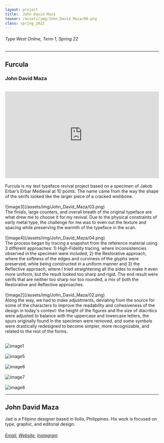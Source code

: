 ```yaml
---
layout: project
title:  John David Maza
teaser: /assets/img/John_David_Maza/00.png
class: spring_2022
---
```

###### Type West Online, Term 1, Spring 22 ######
---
## Furcula ##
### John David Maza ###
<br>
<div style="padding:56.25% 0 0 0;position:relative;"><iframe src="https://player.vimeo.com/video/715827044?h=c1db5bc956&amp;badge=0&amp;autopause=0&amp;player_id=0&amp;app_id=58479" frameborder="0" allow="autoplay; fullscreen; picture-in-picture" allowfullscreen style="position:absolute;top:0;left:0;width:100%;height:100%;" title="John David Maza, Furcula"></iframe></div><script src="https://player.vimeo.com/api/player.js"></script>
<br>
Furcula is my text typeface revival project based on a specimen of Jakob Erbar’s Erbar Medieval at 10 points. The name came from the way the shape of the serifs looked like the larger piece of a cracked wishbone. 
<br><br>
![image3](/assets/img/John_David_Maza/03.png)
<br>
The finials, large counters, and overall breath of the original typeface are what drew me to choose it for my revival. Due to the physical constraints of early metal type, the challenge for me was to even out the texture and spacing while preserving the warmth of the typeface in the scan.
<br><br>
![image4](/assets/img/John_David_Maza/04.png)
<br>
The process began by tracing a snapshot from the reference material using 3 different approaches: 1) High-Fidelity tracing, where inconsistencies observed in the specimen were included, 2) the Restorative approach, where the softness of the edges and curviness of the glyphs were preserved, while being constructed in a uniform manner and 3) the Reflective approach, where I tried straightening all the sides to make it even more uniform, but the result looked too sharp and rigid. The end result were serifs that are neither too sharp nor too rounded, a mix of both the Restorative and Reflective approaches.
<br><br>
![image2](/assets/img/John_David_Maza/02.png)
<br>
Along the way, we had to make adjustments, deviating from the source for some of the characters to improve the readability and cohesiveness of the design in today's context: the height of the figures and the size of diacritics were adjusted to balance with the uppercase and lowercase letters, the spurs originally found in the specimen were removed, and some symbols were drastically redesigned to become simpler, more recognizable, and related to the rest of the forms.
<br><br>

![image1](/assets/img/John_David_Maza/01.png)
<br><br>
![image5](/assets/img/John_David_Maza/05.png)
<br><br>
![image6](/assets/img/John_David_Maza/06.png)
<br><br>
![image7](/assets/img/John_David_Maza/07.png)
<br><br>
![image8](/assets/img/John_David_Maza/08.png)

---
## John David Maza ##
Jad is a Filipino designer based in Iloilo, Philippines. His work is focused on type, graphic, and editorial design.
<br>
###### [Email](mailto:mazajohndavid@gmail.com), [Website](http://be.net/johndavidmaza), [Instagram](https://www.instagram.com/jad.otf/) ######
